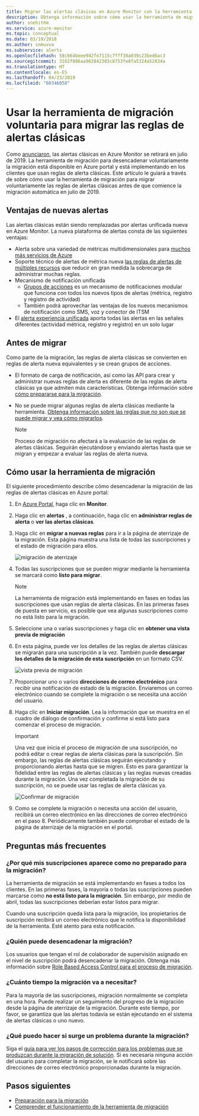 ```yaml
---
title: Migrar las alertas clásicas en Azure Monitor con la herramienta de migración voluntaria
description: Obtenga información sobre cómo usar la herramienta de migración voluntaria para migrar las reglas de alertas clásicas.
author: snehithm
ms.service: azure-monitor
ms.topic: conceptual
ms.date: 03/19/2018
ms.author: snmuvva
ms.subservice: alerts
ms.openlocfilehash: 58c664beee942fe7115c7fff38a039c23bed6ac3
ms.sourcegitcommit: 3102f886aa962842303c8753fe8fa5324a52834a
ms.translationtype: HT
ms.contentlocale: es-ES
ms.lasthandoff: 04/23/2019
ms.locfileid: "60346058"
---
```

# <a name="use-the-voluntary-migration-tool-to-migrate-your-classic-alert-rules"></a>Usar la herramienta de migración voluntaria para migrar las reglas de alertas clásicas

Como [anunciaron](monitoring-classic-retirement.md), las alertas clásicas en Azure Monitor se retirará en julio de 2019. La herramienta de migración para desencadenar voluntariamente la migración está disponible en Azure portal y está implementando en los clientes que usan reglas de alerta clásicas. Este artículo le guiará a través de sobre cómo usar la herramienta de migración para migrar voluntariamente las reglas de alertas clásicas antes de que comience la migración automática en julio de 2019.

## <a name="benefits-of-new-alerts"></a>Ventajas de nuevas alertas

Las alertas clásicas están siendo remplazadas por alertas unificada nueva en Azure Monitor. La nueva plataforma de alertas consta de las siguientes ventajas:

- Alerta sobre una variedad de métricas multidimensionales para [muchos más servicios de Azure](alerts-metric-near-real-time.md#metrics-and-dimensions-supported)
- Soporte técnico de alertas de métrica nueva [las reglas de alertas de múltiples recursos](alerts-metric-overview.md#monitoring-at-scale-using-metric-alerts-in-azure-monitor) que reducir en gran medida la sobrecarga de administrar muchas reglas.
- Mecanismo de notificación unificada
  - [Grupos de acciones](action-groups.md) es un mecanismo de notificaciones modular que funciona con todos los nuevos tipos de alertas (métrica, registro y registro de actividad)
  - También podrá aprovechar las ventajas de los nuevos mecanismos de notificación como SMS, voz y conector de ITSM
- El [alerta experiencia unificada](alerts-overview.md) aporta todas las alertas en las señales diferentes (actividad métrica, registro y registro) en un solo lugar

## <a name="before-you-migrate"></a>Antes de migrar

Como parte de la migración, las reglas de alerta clásicas se convierten en reglas de alerta nueva equivalentes y se crean grupos de acciones.

- El formato de carga de notificación, así como las API para crear y administrar nuevas reglas de alerta es diferente de las reglas de alerta clásicas ya que admiten más características. Obtenga información sobre [cómo prepararse para la migración](alerts-prepare-migration.md).

- No se puede migrar algunas reglas de alerta clásicas mediante la herramienta. [Obtenga información sobre las reglas que no son que se puede migrar y vea cómo migrarlos](alerts-understand-migration.md#which-classic-alert-rules-can-be-migrated).

    > [!NOTE]
    > Proceso de migración no afectará a la evaluación de las reglas de alertas clásicas. Seguirán ejecutándose y enviando alertas hasta que se migran y empezar a evaluar las reglas de alerta nueva.


## <a name="how-to-use-the-migration-tool"></a>Cómo usar la herramienta de migración

El siguiente procedimiento describe cómo desencadenar la migración de las reglas de alertas clásicas en Azure portal:

1. En [Azure Portal](https://portal.azure.com), haga clic en **Monitor**.

2. Haga clic en **alertas** , a continuación, haga clic en **administrar reglas de alerta** o **ver las alertas clásicas**.

3. Haga clic en **migrar a nuevas reglas** para ir a la página de aterrizaje de la migración. Esta página muestra una lista de todas las suscripciones y el estado de migración para ellos.

    ![migración de aterrizaje](media/alerts-migration/migration-landing.png "migrar las reglas")

4. Todas las suscripciones que se pueden migrar mediante la herramienta se marcará como **listo para migrar**.

    > [!NOTE]
    > La herramienta de migración está implementando en fases en todas las suscripciones que usan reglas de alerta clásicas. En las primeras fases de puesta en servicio, es posible que vea algunas suscripciones como no está listo para la migración.

5. Seleccione una o varias suscripciones y haga clic en **obtener una vista previa de migración**

6. En esta página, puede ver los detalles de las reglas de alertas clásicas se migrarán para una suscripción a la vez. También puede **descargar los detalles de la migración de esta suscripción** en un formato CSV.

    ![vista previa de migración](media/alerts-migration/migration-preview.png "obtener una vista previa de migración")

7. Proporcionar uno o varios **direcciones de correo electrónico** para recibir una notificación de estado de la migración. Enviaremos un correo electrónico cuando se complete la migración o se necesita una acción del usuario.

8. Haga clic en **Iniciar migración**. Lea la información que se muestra en el cuadro de diálogo de confirmación y confirme si está listo para comenzar el proceso de migración.

    >[!IMPORTANT]
    > Una vez que inicia el proceso de migración de una suscripción, no podrá editar o crear reglas de alerta clásicas para la suscripción. Sin embargo, las reglas de alertas clásicas seguirán ejecutando y proporcionando alertas hasta que se migren. Esto es para garantizar la fidelidad entre las reglas de alertas clásicas y las reglas nuevas creadas durante la migración. Una vez completada la migración de su suscripción, no se puede usar las reglas de alerta clásicas ya.

    ![Confirmar de migración](media/alerts-migration/migration-confirm.png "confirmar Iniciar migración")

9. Como se complete la migración o necesita una acción del usuario, recibirá un correo electrónico en las direcciones de correo electrónico en el paso 8. Periódicamente también puede comprobar el estado de la página de aterrizaje de la migración en el portal.

## <a name="frequently-asked-questions"></a>Preguntas más frecuentes

### <a name="why-is-my-subscriptions-listed-as-not-ready-for-migration"></a>**¿Por qué mis suscripciones aparece como no preparado para la migración?**

La herramienta de migración se está implementando en fases a todos los clientes. En las primeras fases, la mayoría o todas las suscripciones pueden marcarse como **no está listo para la migración**. Sin embargo, por medio de abril, todas las suscripciones deberían estar listos para migrar.

Cuando una suscripción queda lista para la migración, los propietarios de suscripción recibirá un correo electrónico que le notifica la disponibilidad de la herramienta. Esté atento para esta notificación.

### <a name="who-can-trigger-the-migration"></a>**¿Quién puede desencadenar la migración?**

Los usuarios que tengan el rol de colaborador de supervisión asignado en el nivel de suscripción podrá desencadenar la migración. Obtenga más información sobre [Role Based Access Control para el proceso de migración](alerts-understand-migration.md#who-can-trigger-the-migration).

### <a name="how-long-is-the-migration-going-to-take"></a>**¿Cuánto tiempo la migración va a necesitar?**

Para la mayoría de las suscripciones, migración normalmente se completa en una hora. Puede realizar un seguimiento del progreso de la migración desde la página de aterrizaje de la migración.  Durante este tiempo, por favor, se garantiza que las alertas todavía se están ejecutando en el sistema de alertas clásicas o uno nuevo.

### <a name="what-can-i-do-if-i-run-into-an-issue-during-migration"></a>**¿Qué puedo hacer si surge un problema durante la migración?**

Siga el [guía para ver los pasos de corrección para los problemas que se produzcan durante la migración de solución](alerts-understand-migration.md#common-issues-and-remediations). Si es necesaria ninguna acción del usuario para completar la migración, se le notificará sobre las direcciones de correo electrónico proporcionadas durante la migración.

## <a name="next-steps"></a>Pasos siguientes

- [Preparación para la migración](alerts-prepare-migration.md)
- [Comprender el funcionamiento de la herramienta de migración](alerts-understand-migration.md)
